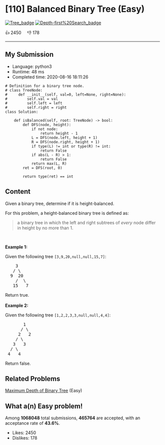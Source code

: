 # [110] Balanced Binary Tree (Easy)

[![Tree_badge](https://img.shields.io/badge/topic-Tree-green.svg)](https://leetcode.com/problems/balanced-binary-tree/)  [![Depth-first%20Search_badge](https://img.shields.io/badge/topic-Depth-first%20Search-green.svg)](https://leetcode.com/problems/balanced-binary-tree/) 

:+1: 2450 &nbsp; &nbsp; :thumbsdown: 178

---

## My Submission

- Language: python3
- Runtime: 48 ms
- Completed time: 2020-08-16 18:11:26

```python3
# Definition for a binary tree node.
# class TreeNode:
#     def __init__(self, val=0, left=None, right=None):
#         self.val = val
#         self.left = left
#         self.right = right
class Solution:
    
    def isBalanced(self, root: TreeNode) -> bool:
        def DFS(node, height):
            if not node:
                return height - 1
            L = DFS(node.left, height + 1)
            R = DFS(node.right, height + 1)
            if type(L) != int or type(R) != int:
                return False
            if abs(L - R) > 1:
                return False
            return max(L, R)
        ret = DFS(root, 0)  
        
        return type(ret) == int
```

## Content
<p>Given a binary tree, determine if it is height-balanced.</p>

<p>For this problem, a height-balanced binary tree is defined as:</p>

<blockquote>
<p>a binary tree in which the left and right subtrees of <em>every</em> node differ in height by no more than 1.</p>
</blockquote>

<p>&nbsp;</p>

<p><strong>Example 1:</strong></p>

<p>Given the following tree <code>[3,9,20,null,null,15,7]</code>:</p>

<pre>
    3
   / \
  9  20
    /  \
   15   7</pre>

<p>Return true.<br />
<br />
<strong>Example 2:</strong></p>

<p>Given the following tree <code>[1,2,2,3,3,null,null,4,4]</code>:</p>

<pre>
       1
      / \
     2   2
    / \
   3   3
  / \
 4   4
</pre>

<p>Return false.</p>


## Related Problems
[Maximum Depth of Binary Tree](https://leetcode.com/problems/maximum-depth-of-binary-tree/) (Easy) <br>

## What a(n) Easy problem!
Among **1068048** total submissions, **465764** are accepted, with an acceptance rate of **43.6%**. <br>

- Likes: 2450
- Dislikes: 178

